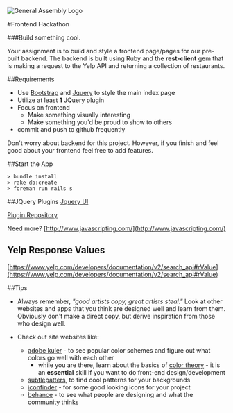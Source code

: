 ![General Assembly Logo](http://i.imgur.com/ke8USTq.png)

#Frontend Hackathon

###Build something cool.

Your assignment is to build and style a frontend page/pages for our pre-built backend. The backend is built using Ruby and the **rest-client** gem that is making a request to the Yelp API and returning a collection of restaurants.

##Requirements

* Use [Bootstrap](http://getbootstrap.com/) and [Jquery](http://jquery.com/) to style the main index page
* Utilize at least **1** JQuery plugin
* Focus on frontend
    * Make something visually interesting
    * Make something you'd be proud to show to others
* commit and push to github frequently 

Don't worry about backend for this project. However, if you finish and feel good about your frontend feel free to add features.

##Start the App
```
> bundle install
> rake db:create
> foreman run rails s
```

##JQuery Plugins
[Jquery UI](http://jqueryui.com/)


[Plugin Repository](https://plugins.jquery.com/)

Need more? [http://www.javascripting.com/](http://www.javascripting.com/)

## Yelp Response Values
[https://www.yelp.com/developers/documentation/v2/search_api#rValue](https://www.yelp.com/developers/documentation/v2/search_api#rValue)

##Tips

- Always remember, _"good artists copy, great artists steal."_ Look at other websites and apps that you think are designed well and learn from them. Obviously don't make a direct copy, but derive inspiration from those who design well.

- Check out site websites like:
  - [adobe kuler](https://kuler.adobe.com/) - to see popular color schemes and figure out what colors go well with each other
    - while you are there, learn about the basics of [color theory](http://webdesign.tutsplus.com/articles/an-introduction-to-color-theory-for-web-designers--webdesign-1437) - it is an __essential__ skill if you want to do front-end design/development  
  - [subtlepatters](http://subtlepatterns.com/), to find cool patterns for your backgrounds  
  - [iconfinder](https://www.iconfinder.com/) - for some good looking icons for your project
  - [behance](https://www.behance.net/search?field=102) - to see what people are designing and what the community thinks
